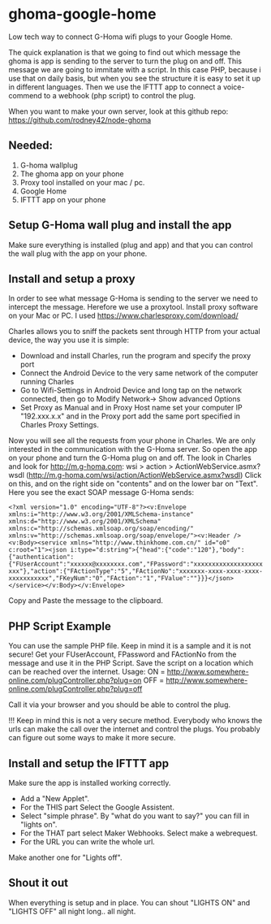 # ghoma-google-home
Low tech way to connect G-Homa wifi plugs to your Google Home.

The quick explanation is that we going to find out which message the ghoma is app is sending to the server to turn the plug on and off. This message we are going to immitate with a script. In this case PHP, because i use that on daily basis, but when you see the structure it is easy to set it up in different languages. Then we use the IFTTT app to connect a voice-commend to a webhook (php script) to control the plug.

When you want to make your own server, look at this github repo: https://github.com/rodney42/node-ghoma

## Needed:
1. G-homa wallplug
2. The ghoma app on your phone
3. Proxy tool installed on your mac / pc.
4. Google Home
5. IFTTT app on your phone

## Setup G-Homa wall plug and install the app
Make sure everything is installed (plug and app) and that you can control the wall plug with the app on your phone. 

## Install and setup a proxy
In order to see what message G-Homa is sending to the server we need to intercept the message. Herefore we use a proxytool. 
Install proxy software on your Mac or PC. I used https://www.charlesproxy.com/download/ 

Charles allows you to sniff the packets sent through HTTP from your actual device, the way you use it is simple:

* Download and install Charles, run the program and specify the proxy port
* Connect the Android Device to the very same network of the computer running Charles
* Go to Wifi-Settings in Android Device and long tap on the network connected, then go to Modify Network-> Show advanced Options
* Set Proxy as Manual and in Proxy Host name set your computer IP "192.xxx.x.x" and in the Proxy port add the same port specified in Charles Proxy Settings.

Now you will see all the requests from your phone in Charles. We are only interested in the communication with the G-Homa server. So open the app on your phone and turn the G-Homa plug on and off. The look in Charles and look for http://m.g-homa.com:
wsi > action > ActionWebService.asmx?wsdl  (http://m.g-homa.com/wsi/action/ActionWebService.asmx?wsdl)
Click on this, and on the right side on "contents" and on the lower bar on "Text". Here you see the exact SOAP message G-Homa sends:

`<?xml version="1.0" encoding="UTF-8"?><v:Envelope xmlns:i="http://www.w3.org/2001/XMLSchema-instance" xmlns:d="http://www.w3.org/2001/XMLSchema" xmlns:c="http://schemas.xmlsoap.org/soap/encoding/" xmlns:v="http://schemas.xmlsoap.org/soap/envelope/"><v:Header /><v:Body><service xmlns="http://www.thinkhome.com.cn/" id="o0" c:root="1"><json i:type="d:string">{"head":{"code":"120"},"body":{"authentication":{"FUserAccount":"xxxxxx@xxxxxxxx.com","FPassword":"xxxxxxxxxxxxxxxxxxxxxx"},"action":{"FActionType":"5","FActionNo":"xxxxxxx-xxxx-xxxx-xxxx-xxxxxxxxxxx","FKeyNum":"0","FAction":"1","FValue":""}}}</json></service></v:Body></v:Envelope>`

Copy and Paste the message to the clipboard.

## PHP Script Example
You can use the sample PHP file. Keep in mind it is a sample and it is not secure! 
Get your FUserAccount, FPassword and FActionNo from the message and use it in the PHP Script. 
Save the script on a location which can be reached over the internet. Usage:
ON = http://www.somewhere-online.com/plugController.php?plug=on
OFF = http://www.somewhere-online.com/plugController.php?plug=off

Call it via your browser and you should be able to control the plug.

!!! Keep in mind this is not a very secure method. Everybody who knows the urls can make the call over the internet and control the plugs. You probably can figure out some ways to make it more secure. 

## Install and setup the IFTTT app
Make sure the app is installed working correctly. 
* Add a "New Applet". 
* For the THIS part Select the Google Assistent. 
* Select "simple phrase". By "what do you want to say?" you can fill in "lights on".
* For the THAT part select Maker Webhooks. Select make a webrequest.
* For the URL you can write the whole url.

Make another one for "Lights off".

## Shout it out
When everything is setup and in place. You can shout "LIGHTS ON" and "LIGHTS OFF" all night long.. all night.




